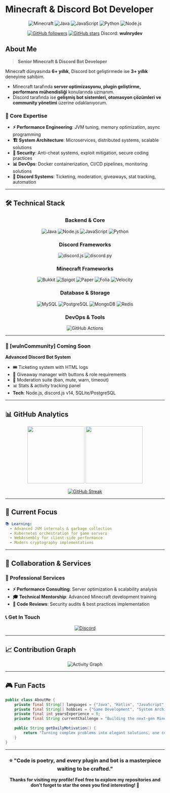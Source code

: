 # Minecraft & Discord Bot Developer

<div align="center">

![Minecraft](https://img.shields.io/badge/Minecraft-Java%20Edition-62B47A?style=for-the-badge&logo=minecraft&logoColor=white)
![Java](https://img.shields.io/badge/Java-ED8B00?style=for-the-badge&logo=java&logoColor=white)
![JavaScript](https://img.shields.io/badge/JavaScript-F7DF1E?style=for-the-badge&logo=javascript&logoColor=black)
![Python](https://img.shields.io/badge/Python-3776AB?style=for-the-badge&logo=python&logoColor=white)
![Node.js](https://img.shields.io/badge/Node.js-339933?style=for-the-badge&logo=node.js&logoColor=white)

[![GitHub followers](https://img.shields.io/github/followers/wulnrydev?style=social)](https://github.com/wulnrydev)
[![GitHub stars](https://img.shields.io/github/stars/wulnrydev?style=social)](https://github.com/wulnrydev)
Discord: **wulnrydev**

</div>

## About Me

> **Senior Minecraft & Discord Bot Developer**

Minecraft dünyasında **6+ yıllık**, Discord bot geliştirmede ise **3+ yıllık** deneyime sahibim.  
- Minecraft tarafında **server optimizasyonu, plugin geliştirme, performans mühendisliği** konularında uzmanım.  
- Discord tarafında ise **gelişmiş bot sistemleri, otomasyon çözümleri ve community yönetimi** üzerine odaklanıyorum.  

### 🎯 Core Expertise
- **⚡ Performance Engineering**: JVM tuning, memory optimization, async programming
- **🏗️ System Architecture**: Microservices, distributed systems, scalable solutions  
- **🔐 Security**: Anti-cheat systems, exploit mitigation, secure coding practices
- **📊 DevOps**: Docker containerization, CI/CD pipelines, monitoring solutions
- **🤖 Discord Systems**: Ticketing, moderation, giveaways, stat tracking, automation

---

## 🛠️ Technical Stack

<div align="center">

### **Backend & Core**
![Java](https://img.shields.io/badge/Java_17+-ED8B00?style=flat-square&logo=java&logoColor=white)
![Node.js](https://img.shields.io/badge/Node.js-339933?style=flat-square&logo=node.js&logoColor=white)
![JavaScript](https://img.shields.io/badge/JavaScript-F7DF1E?style=flat-square&logo=javascript&logoColor=black)
![Python](https://img.shields.io/badge/Python-3776AB?style=flat-square&logo=python&logoColor=white)

### **Discord Frameworks**
![discord.js](https://img.shields.io/badge/discord.js-5865F2?style=flat-square&logo=discord&logoColor=white)
![discord.py](https://img.shields.io/badge/discord.py-3776AB?style=flat-square&logo=python&logoColor=white)

### **Minecraft Frameworks**
![Bukkit](https://img.shields.io/badge/Bukkit-FF6B35?style=flat-square&logo=minecraft&logoColor=white)
![Spigot](https://img.shields.io/badge/Spigot-FF8C00?style=flat-square&logo=minecraft&logoColor=white)
![Paper](https://img.shields.io/badge/Paper-2E7D32?style=flat-square&logo=minecraft&logoColor=white)
![Folia](https://img.shields.io/badge/Folia-7B1FA2?style=flat-square&logo=minecraft&logoColor=white)
![Velocity](https://img.shields.io/badge/Velocity-FF5722?style=flat-square&logo=minecraft&logoColor=white)

### **Database & Storage**
![MySQL](https://img.shields.io/badge/MySQL-4479A1?style=flat-square&logo=mysql&logoColor=white)
![PostgreSQL](https://img.shields.io/badge/PostgreSQL-336791?style=flat-square&logo=postgresql&logoColor=white)
![MongoDB](https://img.shields.io/badge/MongoDB-47A248?style=flat-square&logo=mongodb&logoColor=white)
![Redis](https://img.shields.io/badge/Redis-DC382D?style=flat-square&logo=redis&logoColor=white)

### **DevOps & Tools**
![GitHub Actions](https://img.shields.io/badge/GitHub%20Actions-2088FF?style=flat-square&logo=github-actions&logoColor=white)

</div>

---

### 🤖 [wulnCommunity] Coming Soon  
**Advanced Discord Bot System**  
- 🎟️ Ticketing system with HTML logs  
- 🎉 Giveaway manager with buttons & role requirements  
- 🔨 Moderation suite (ban, mute, warn, timeout)
- 📊 Stats & activity tracking panel  
- **Tech**: Node.js, discord.js v14, SQLite/PostgreSQL  

---

## 📊 GitHub Analytics

<div align="center">

<img height="180em" src="https://github-readme-stats.vercel.app/api?username=wulnrydev&show_icons=true&theme=tokyonight&include_all_commits=true&count_private=true"/>
<img height="180em" src="https://github-readme-stats.vercel.app/api/top-langs/?username=wulnrydev&layout=compact&langs_count=7&theme=tokyonight"/>

</div>

<div align="center">

[![GitHub Streak](https://github-readme-streak-stats.herokuapp.com/?user=wulnrydev&theme=tokyonight)](https://git.io/streak-stats)

</div>

---

## 🎯 Current Focus

```yaml
📚 Learning:
  - Advanced JVM internals & garbage collection
  - Kubernetes orchestration for game servers  
  - WebAssembly for client-side performance
  - Modern cryptography implementations
```

---

## 🤝 Collaboration & Services

### 💼 Professional Services
- **⚡ Performance Consulting**: Server optimization & scalability analysis  
- **🎓 Technical Mentorship**: Advanced Minecraft development training
- **🔧 Code Reviews**: Security audits & best practices implementation

### 📞 Get In Touch

<div align="center">

[![Discord](https://img.shields.io/badge/Discord-wulnry-7289DA?style=for-the-badge&logo=discord&logoColor=white)](https://discord.com/users/902241075316535366)

</div>

---

## 📈 Contribution Graph

<div align="center">

![Activity Graph](https://github-readme-activity-graph.vercel.app/graph?username=wulnrydev&theme=tokyo-night&hide_border=true&area=true)

</div>

---

## 🎮 Fun Facts

```java
public class AboutMe {
    private final String[] languages = {"Java", "Kotlin", "JavaScript", "Python"};
    private final String[] hobbies = {"Game Development", "System Architecture", "Coffee Brewing"};
    private final int yearsExperience = 8;
    private final String currentChallenge = "Building the next-gen Minecraft server infrastructure";
    
    public String getDailyMotivation() {
        return "Turning complex problems into elegant solutions, one commit at a time! ☕";
    }
}
```

---

<div align="center">

### ⭐ "Code is poetry, and every plugin and bot is a masterpiece waiting to be crafted."

**Thanks for visiting my profile! Feel free to explore my repositories and don't forget to star the ones you find interesting! 🌟**

</div>
